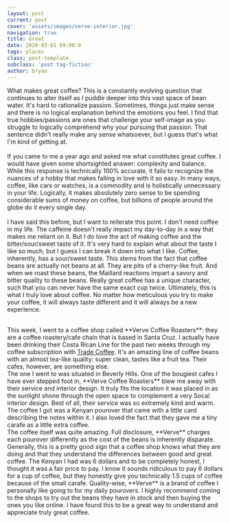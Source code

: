 ```yaml
---
layout: post
current: post
cover: 'assets/images/verve-interior.jpg'
navigation: true
title: Great
date: 2020-03-01 09:00:0
tags: places
class: post-template
subclass: 'post tag-fiction'
author: bryan
---
```

What makes great coffee? This is a constantly evolving question that continues to alter itself as I puddle deeper into this vast space of bean water. It's hard to rationalize passion. Sometimes, things just make sense and there is no logical explanation behind the emotions you feel. I find that true hobbies/passions are ones that challenge your self-image as you struggle to logically comprehend why your pursuing that passion. That sentence didn't really make any sense whatsoever, but I guess that's what I'm kind of getting at.
<br/>  
If you came to me a year ago and asked me what constitutes great coffee. I would have given some shortsighted answer: complexity and balance. While this response is technically 100% accurate, it fails to recognize the nuances of a hobby that makes falling in love with it so easy. In many ways, coffee, like cars or watches, is a commodity and is holistically unnecessary in your life. Logically, it makes absolutely zero sense to be spending considerable sums of money on coffee, but billions of people around the globe do it every single day. 
<br/>  
I have said this before, but I want to reiterate this point. I don't need coffee in my life. The caffeine doesn't really impact my day-to-day in a way that makes me reliant on it. But I do love the act of making coffee and the bitter/sour/sweet taste of it. It's very hard to explain what about the taste I like so much, but I guess I can break it down into what I like. Coffee, inherently, has a sour/sweet taste. This stems from the fact that coffee beans are actually not beans at all. They are pits of a cherry-like fruit. And when we roast these beans, the Maillard reactions impart a savory and bitter quality to these beans. Really great coffee has a unique character, such that you can never have the same exact cup twice. Ultimately, this is what I truly love about coffee. No matter how meticulous you try to make your coffee, it will always taste different and it will always be a new experience.
<!-- <br/>  
![image](/assets/images/verve-interior.jpg){:class="imglit"} -->
<br/>  
This week, I went to a coffee shop called **Verve Coffee Roasters**: they are a coffee roastery/cafe chain that is based in Santa Cruz. I actually have been drinking their Costa Rican Line for the past two weeks through my coffee subscription with <a href="http://s.trdcfe.me/MtP3f" target="_blank">Trade Coffee</a>. It's an amazing line of coffee beans with an almost tea-like quality: super clean, tastes like a fruit tea. Their cafes, however, are something else. 
<br/>  
The one I went to was situated in Beverly Hills. One of the bougiest cafes I have ever stepped foot in, **Verve Coffee Roasters** blew me away with their service and interior design. It truly fits the location it was placed in as the sunlight shone through the open space to complement a very Socal interior design. Best of all, their service was so extremely kind and warm. The coffee I got was a Kenyan pourover that came with a little card describing the notes within it. I also loved the fact that they gave me a tiny carafe as a little extra coffee.
<!-- <br/>  
![image](/assets/images/verve-pourover.jpg){:class="imglit"} -->
<br/>  
The coffee itself was quite amazing. Full disclosure, **Verve** charges each pourover differently as the cost of the beans is inherently disparate. Generally, this is a pretty good sign that a coffee shop knows what they are doing and that they understand the differences between good and great coffee. The Kenyan I had was 6 dollars and to be completely honest, I thought it was a fair price to pay. I know it sounds ridiculous to pay 6 dollars for a cup of coffee, but they honestly give you technically 1.5 cups of coffee because of the small carafe. Quality-wise, **Verve** is a brand of coffee I personally like going to for my daily pourovers. I highly recommend coming to the shops to try out the beans they have in stock and then buying the ones you like online. I have found this to be a great way to understand and appreciate truly great coffee. 